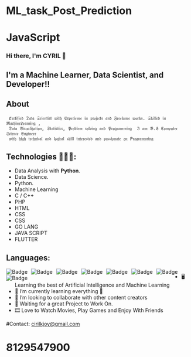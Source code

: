 # ML_task_Post_Prediction


# JavaScript
### Hi there, I'm CYRIL 👋

## I'm a Machine Learner, Data Scientist, and Developer!!


## About 
     ℭ𝔢𝔯𝔱𝔦𝔣𝔦𝔢𝔡 𝔇𝔞𝔱𝔞 𝔖𝔠𝔦𝔢𝔫𝔱𝔦𝔰𝔱 𝔴𝔦𝔱𝔥 𝔈𝔵𝔭𝔢𝔯𝔦𝔢𝔫𝔠𝔢 𝔦𝔫 𝔭𝔯𝔬𝔧𝔢𝔠𝔱𝔰 𝔞𝔫𝔡 𝔉𝔯𝔢𝔢𝔩𝔞𝔫𝔠𝔢 𝔴𝔬𝔯𝔨𝔰. 𝔖𝔨𝔦𝔩𝔩𝔢𝔡 𝔦𝔫 𝔐𝔞𝔠𝔥𝔦𝔫𝔢𝔏𝔢𝔞𝔯𝔫𝔦𝔫𝔤 ,
     𝔇𝔞𝔱𝔞 𝔙𝔦𝔰𝔲𝔞𝔩𝔦𝔷𝔞𝔱𝔦𝔬𝔫, 𝔖𝔱𝔞𝔱𝔦𝔰𝔱𝔦𝔠𝔰, 𝔓𝔯𝔬𝔟𝔩𝔢𝔪 𝔰𝔬𝔩𝔳𝔦𝔫𝔤 𝔞𝔫𝔡 𝔓𝔯𝔬𝔤𝔯𝔞𝔪𝔪𝔦𝔫𝔤  ℑ 𝔞𝔪 𝔅.𝔈 ℭ𝔬𝔪𝔭𝔲𝔱𝔢𝔯 𝔖𝔠𝔦𝔢𝔫𝔠𝔢 𝔈𝔫𝔤𝔦𝔫𝔢𝔢𝔯 
     𝔴𝔦𝔱𝔥 𝔥𝔦𝔤𝔥 𝔱𝔢𝔠𝔥𝔫𝔦𝔠𝔞𝔩 𝔞𝔫𝔡 𝔩𝔬𝔤𝔦𝔠𝔞𝔩 𝔰𝔨𝔦𝔩𝔩 𝔦𝔫𝔱𝔢𝔯𝔢𝔰𝔱𝔢𝔡 𝔞𝔫𝔡 𝔭𝔞𝔰𝔰𝔦𝔬𝔫𝔞𝔱𝔢 𝔬𝔫 P𝔯𝔬𝔤𝔯𝔞𝔪𝔪𝔦𝔫𝔤



## Technologies 👨🏻‍💻:
- Data Analysis with **Python**.
- Data Science.
- Python.
- Machine Learning
- C / C++
- PHP
- HTML
- CSS
- CSS
- GO LANG
- JAVA SCRIPT
- FLUTTER




## Languages:


<img alt="Badge" style="float: left; margin-right: 10px;" src="https://img.shields.io/badge/python%20-%2314354C.svg?&style=for-the-badge&logo=python&logoColor=white"/>    <img alt="Badge" style="float: left; margin-right: 10px;"  src ="https://img.shields.io/badge/Flutter-%2302569B.svg?&style=for-the-badge&logo=flutter&logoColor=white"/>    <img alt="Badge" style="float: left; margin-right: 10px;"  src="https://img.shields.io/badge/html5%20-%23E34F26.svg?&style=for-the-badge&logo=html5&logoColor=white"/>    <img alt="Badge" style="float: left; margin-right: 10px;"  src="https://img.shields.io/badge/css3%20-%231572B6.svg?&style=for-the-badge&logo=css3&logoColor=white"/>    <img alt="Badge" style="float: left; margin-right: 10px;"  src ="https://img.shields.io/badge/Jupyter_Notebook%20-%23F37626.svg?&style=for-the-badge&logo=jupyter&logoColor=white"/>    <img alt="Badge" style="float: left; margin-right: 10px;"  src="https://img.shields.io/badge/javascript%20-%23323330.svg?&style=for-the-badge&logo=javascript&logoColor=%23F7DF1E"/>      <img alt="Badge" style="float: left; margin-right: 10px;"  src="https://img.shields.io/badge/bootstrap%20-%23563D7C.svg?&style=for-the-badge&logo=bootstrap&logoColor=white"/>    <img alt="Badge" style="float: left; margin-right: 10px;" src="https://img.shields.io/badge/go-%2300ADD8.svg?&style=for-the-badge&logo=go&logoColor=white"/>  

## 



- 🖥️ Learning the best of Artificial Intelligence and Machine Learning
- 🌱 I’m currently learning everything 🤣
- 👯 I’m looking to collaborate with other content creators
- 🚧 Waiting for a great Project to Work On.
- 🎞️ Love to Watch Movies, Play Games and Enjoy With Friends






#Contact: cirilkjoy@gmail.com      
#         8129547900
